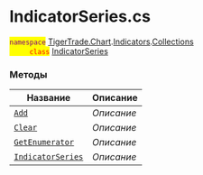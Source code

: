 
# IndicatorSeries.cs
<mark style="color:purple;">`namespace`</mark> [TigerTrade.Chart](../../../../TigerTrade.Chart.md).[Indicators](../../../../TigerTrade.Chart/Indicators.md).[Collections](../../../../TigerTrade.Chart/Indicators/Collections.md)  
<mark style="color:red;">&nbsp;&nbsp;&nbsp;&nbsp;&nbsp;&nbsp;&nbsp;&nbsp;&nbsp;`class`</mark> [IndicatorSeries](../IndicatorSeries.cs.md)

### Методы
| Название | Описание |
| --- | --- |
| [`Add`](./Методы/Add.md) | *Описание* |
| [`Clear`](./Методы/Clear.md) | *Описание* |
| [`GetEnumerator`](./Методы/GetEnumerator.md) | *Описание* |
| [`IndicatorSeries`](./Методы/IndicatorSeries.md) | *Описание* |
